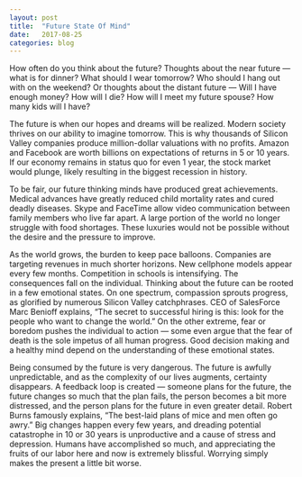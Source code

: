 ```yaml
---
layout: post
title:  "Future State Of Mind"
date:   2017-08-25
categories: blog
---
```


How often do you think about the future? Thoughts about the near future — what is for dinner?  What should I wear tomorrow? Who should I hang out with on the weekend? Or thoughts about the distant future — Will I have enough money? How will I die? How will I meet my future spouse? How many kids will I have?

The future is when our hopes and dreams will be realized.  Modern society thrives on our ability to imagine tomorrow.  This is why thousands of Silicon Valley companies produce million-dollar valuations with no profits.  Amazon and Facebook are worth billions on expectations of returns in 5 or 10 years.  If our economy remains in status quo for even 1 year, the stock market would plunge, likely resulting in the biggest recession in history.

To be fair, our future thinking minds have produced great achievements.  Medical advances have greatly reduced child mortality rates and cured deadly diseases.  Skype and FaceTime allow video communication between family members who live far apart.  A large portion of the world no longer struggle with food shortages.  These luxuries would not be possible without the desire and the pressure to improve. 

As the world grows, the burden to keep pace balloons.  Companies are targeting revenues in much shorter horizons.  New cellphone models appear every few months.  Competition in schools is intensifying.  The consequences fall on the individual.  Thinking about the future can be rooted in a few emotional states.  On one spectrum, compassion sprouts progress, as glorified by numerous Silicon Valley catchphrases.  CEO of SalesForce Marc Benioff explains, “The secret to successful hiring is this: look for the people who want to change the world.”  On the other extreme, fear or boredom pushes the individual to action — some even argue that the fear of death is the sole impetus of all human progress.  Good decision making and a healthy mind depend on the understanding of these emotional states.

Being consumed by the future is very dangerous.  The future is awfully unpredictable, and as the complexity of our lives augments, certainty disappears.  A feedback loop is created — someone plans for the future, the future changes so much that the plan fails, the person becomes a bit more distressed, and the person plans for the future in even greater detail.  Robert Burns famously explains, “The best-laid plans of mice and men often go awry.”   Big changes happen every few years, and dreading potential catastrophe in 10 or 30 years is unproductive and a cause of stress and depression.  Humans have accomplished so much, and appreciating the fruits of our labor here and now is extremely blissful.  Worrying simply makes the present a little bit worse.
















